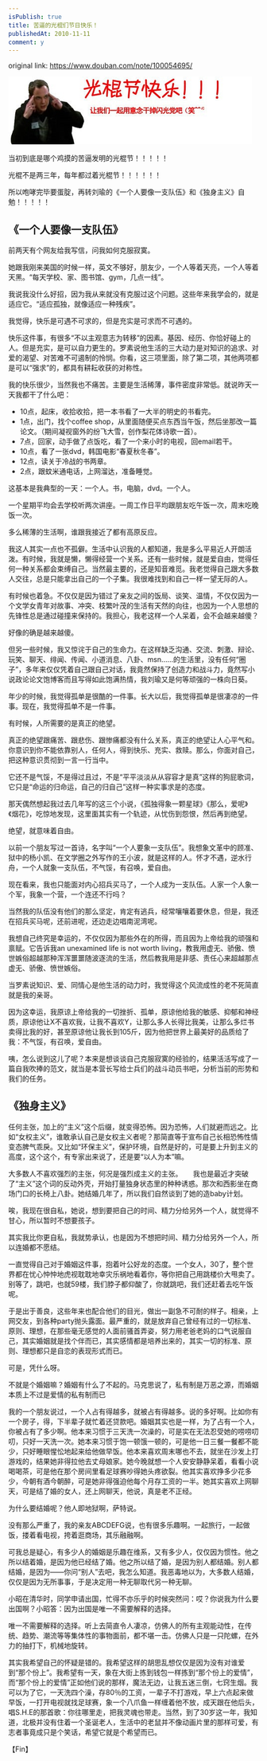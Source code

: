 ```yaml
---
isPublish: true
title: 苦逼的光棍们节日快乐！
publishedAt: 2010-11-11
comment: y
---
```


original link: https://www.douban.com/note/100054695/



![快乐你妹！！！！！](../../assets/images/p100054695-1.jpg)



当初到底是哪个鸡摸的苦逼发明的光棍节！！！！！

光棍不是两三年，每年都过着光棍节！！！！！！



所以咆哮完毕要蛋腚，再转刘瑜的《一个人要像一支队伍》和《独身主义》自勉！！！！！




## 《一个人要像一支队伍》

前两天有个网友给我写信，问我如何克服寂寞。

她跟我刚来美国的时候一样，英文不够好，朋友少，一个人等着天亮，一个人等着天黑。“每天学校、家、图书馆、gym，几点一线”。

我说我没什么好招，因为我从来就没有克服过这个问题。这些年来我学会的，就是适应它。“适应孤独，就像适应一种残疾”。

我觉得，快乐是可遇不可求的，但是充实是可求而不可遇的。

快乐这件事，有很多“不以主观意志为转移”的因素。基因、经历、你恰好碰上的人。但是充实，是可以自力更生的。罗素说他生活的三大动力是对知识的追求、对爱的渴望、对苦难不可遏制的怜悯。你看，这三项里面，除了第二项，其他两项都是可以“强求”的，都具有耕耘收获的对称性。

我的快乐很少，当然我也不痛苦。主要是生活稀薄，事件密度非常低。就说昨天一天我都干了什么吧：

- 10点，起床，收拾收拾，把一本书看了一大半的明史的书看完。
- 1点，出门，找个coffee shop，从里面随便买点东西当午饭，然后坐那改一篇论文。（期间凝视窗外的纷飞大雪，创作梨花体诗歌一首）。
- 7点，回家，动手做了点饭吃，看了一个来小时的电视，回email若干。
- 10点，看了一张dvd，韩国电影“春夏秋冬春”。
- 12点，读关于冷战的书两章。
- 2点，跟蚊米通电话，上网溜达，准备睡觉。

这基本是我典型的一天：一个人。书，电脑，dvd。一个人。

一个星期平均会去学校听两次讲座。一周工作日平均跟朋友吃午饭一次，周末吃晚饭一次。

多么稀薄的生活啊，谁跟我接近了都有高原反应。

我这人其实一点也不孤僻。生活中认识我的人都知道，我是多么平易近人开朗活泼。有时候，我就是懒，懒得经营一个关系。还有一些时候，就是爱自由，觉得任何一种关系都会束缚自己。当然最主要的，还是知音难觅。我老觉得自己跟大多数人交往，总是只能拿出自己的一个子集。我很难找到和自己一样一望无际的人。

有时候也着急。不仅仅是因为错过了亲友之间的饭局、谈笑、温情，不仅仅因为一个文学女青年对故事、冲突、枝繁叶茂的生活有天然的向往，也因为一个人思想的先锋性总是通过碰撞来保持的。我担心，我老这样一个人呆着，会不会越来越傻？

好像的确是越来越傻。

但另一些时候，我又惊诧于自己的生命力。在这样缺乏沟通、交流、刺激、辩论、玩笑、聊天、绯闻、传闻、小道消息、八卦、msn……的生活里，没有任何“圈子”，多年来仅仅凭着自己跟自己对话，我竟然保持了创造力和战斗力，竟然写小说政论论文饱博客而且写得如此饱满热情，我刘瑜又是何等顽强的一株向日葵。

年少的时候，我觉得孤单是很酷的一件事。长大以后，我觉得孤单是很凄凉的一件事。现在，我觉得孤单不是一件事。

有时候，人所需要的是真正的绝望。

真正的绝望跟痛苦、跟悲伤、跟惨痛都没有什么关系，真正的绝望让人心平气和。你意识到你不能依靠别人，任何人，得到快乐、充实、救赎。那么，你面对自己，把这种意识贯彻到一言一行当中。

它还不是气馁，不是得过且过，不是“平平淡淡从从容容才是真”这样的狗屁歌词，它只是“命运的归命运，自己的归自己”这样一种实事求是的态度。

那天偶然想起我过去几年写的这三个小说，《孤独得象一颗星球》《那么，爱呢》《烟花》，吃惊地发现，这里面其实有一个轨迹，从忧伤到怨恨，然后再到绝望。

绝望，就意味着自由。

以前一个朋友写过一首诗，名字叫“一个人要象一支队伍”。我想象文革中的顾准、狱中的杨小凯、在文学圈之外写作的王小波，就是这样的人。怀才不遇，逆水行舟，一个人就象一支队伍，不气馁，有召唤，爱自由。

现在看来，我也只能面对内心招兵买马了，一个人成为一支队伍。人家一个人象一个军，我象一个营，一个连还不行吗？

当然我的队伍没有他们的那么坚定，肯定有逃兵，经常嚷嚷着要休息，但是，我还在招兵买马呢，还前进呢，还边走边唱南泥湾呢。

我想自己终究是幸运的，不仅仅因为那些外在的所得，而且因为上帝给我的顽强和禀赋。它告诉我an unexamined life is not worth living，教我用虚无、骄傲、愤世嫉俗超越那种浑浑噩噩随波逐流的生活，然后教我用是非感、责任心来超越那点虚无、骄傲、愤世嫉俗。

当罗素说知识、爱、同情心是他生活的动力时，我觉得这个风流成性的老不死简直就是我的亲哥。

因为这幸运，我原谅上帝给我的一切挫折、孤单，原谅他给我的敏感、抑郁和神经质，原谅他让X不喜欢我，让我不喜欢Y，让那么多人长得比我美，让那么多烂书卖得比我的好，甚至原谅他让我长到105斤，因为他把世界上最美好的品质给了我：不气馁，有召唤，爱自由。

咦，怎么说到这儿了呢？本来是想谈谈自己克服寂寞的经验的，结果活活写成了一篇自我吹捧的范文，就当是本营长写给士兵们的战斗动员书吧，分析当前的形势和我们的任务。




## 《独身主义》


任何主张，加上的“主义”这个后缀，就变得恐怖。因为恐怖，人们就避而远之。比如“女权主义”，谁敢承认自己是女权主义者呢？那简直等于宣布自己长相恐怖性情变态脾气乖戾。又比如“环保主义”，保护环境，自然是好的，可是要上升到主义的高度，这个这个，有专家出来说了，还是要“以人为本”嘛。　

大多数人不喜欢强烈的主张，何况是强烈成主义的主张。
　
我也是最近才突破了“主义”这个词的反动外壳，开始打量独身状态里的种种诱惑。那次和西影坐在商场门口的长椅上八卦。她结婚几年了，所以我们自然谈到了她的造baby计划。

唉，我现在很自私，她说，想到要把自己的时间、精力分给另外一个人，就觉得不甘心，所以暂时不想要孩子。　

其实我比你更自私，我就势承认，也是因为不想把时间、精力分给另外一个人，所以连婚都不愿结。　

一直觉得自己对于婚姻这件事，抱着叶公好龙的态度。一个女人，30了，整个世界都在忧心忡忡地虎视耽耽地幸灾乐祸地看着你，等你把自己用跳楼价大甩卖了。别等了，跳吧，也就59楼，我们脖子都仰酸了，你就跳吧，我们还赶着去吃午饭呢。

于是出于善良，这些年来也配合他们的目光，做出一副急不可耐的样子。相亲，上网交友，到各种party抛头露面。最严重的，就是放弃自己曾经有过的一切标准、原则、理想，在那些毫无感觉的人面前骚首弄姿，努力用老爸老妈的口气说服自己，其实婚姻就是找个伴而已，其实感情都是培养出来的，其实一切的标准、原则、理想都只是自恋的表现形式而已。　

可是，凭什么呀。　

不就是个婚姻嘛？婚姻有什么了不起的。马克思说了，私有制是万恶之源，而婚姻本质上不过是爱情的私有制而已

我的一个朋友说过，一个人占有得越多，就被占有得越多。说的多好啊。比如你有一个房子，得，下半辈子就忙着还贷款吧。婚姻其实也是一样，为了占有一个人，你被占有了多少啊。他本来习惯于三天洗一次澡的，可是实在无法忍受她的唠唠叨叨，只好一天洗一次。她本来习惯于饱一顿饿一顿的，可是他一日三餐一餐都不能少，只好睡眼惺忪地起来给他做早饭。他本来喜欢周末哪也不去，就坐在沙发上打游戏的，结果她非得拉他去丈母娘家。她今晚就想一个人安安静静呆着，看看小说喝喝茶，可是他在那个房间里看足球赛吵得她头疼欲裂。他其实喜欢挣多少花多少，今朝有酒今朝醉，可是她非得强迫他每个月存工资的一半。她其实喜欢上网聊天，可是结了婚的女人，还上网聊天，他说，真是老不正经。　

为什么要结婚呢？他人即地狱啊，萨特说。

没有那么严重了，我的亲友ABCDEFG说，也有很多乐趣啊。一起旅行，一起做饭，搂着看电视，挎着逛商场，其乐融融啊。　

可我总是疑心，有多少人的婚姻是乐趣在维系，又有多少人，仅仅因为惯性。他之所以结着婚，是因为他已经结了婚。他之所以结了婚，是因为别人都结婚。别人都结婚，是因为――你问“别人”去吧，我怎么知道。我恶毒地以为，大多数人结婚，仅仅是因为无所事事，于是决定用一种无聊取代另一种无聊。

小昭在清华时，同学申请出国，忙得不亦乐乎的时候突然问：哎？你说我为什么要出国啊？小昭答：因为出国是唯一不需要解释的选择。

唯一不需要解释的选择。听上去简直令人凄凉，仿佛人的所有主观能动性，在传统、趋势、潮流等等集体性的事物面前，都不堪一击。仿佛人只是一只陀螺，在外力的抽打下，机械地旋转。


其实我希望自己的怀疑是错的。我希望这样的胡思乱想仅仅是因为没有对谁爱到“那个份上”。我希望有一天，象在大街上拣到钱包一样拣到“那个份上的爱情”，而“那个份上的爱情”正如他们说的那样，魔法无边，让我五迷三倒，七窍生烟。我可以为了它，一天洗四个澡，存80％的工资，一辈子不打游戏，早上六点起来做早饭，一打开电视就找足球赛，象一个八爪鱼一样缠着他不放，成天跟在他后头，唱S.H.E的那首歌：你往哪里走，把我灵魂也带走。当然，到了30岁这一年，我知道，北极并没有住着一个圣诞老人，生活中的老鼠并不像动画片里的那样可爱，有志者事竟成只是个笑话，希望它就是个希望而已。


【Fin】
